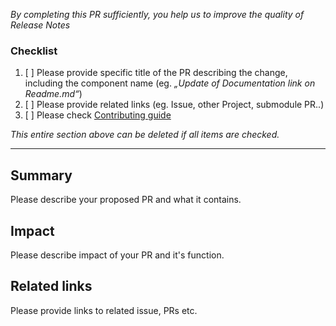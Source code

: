 *By completing this PR sufficiently, you help us to improve the quality of Release Notes*

### Checklist
1. [ ] Please provide specific title of the PR describing the change, including the component name (eg. *„Update of Documentation link on Readme.md“*)
2. [ ] Please provide related links (eg. Issue, other Project, submodule PR..)
3. [ ] Please check [Contributing guide](https://docs.espressif.com/projects/arduino-esp32/en/latest/contributing.html)

*This entire section above can be deleted if all items are checked.*

-----------
## Summary
Please describe your proposed PR and what it contains.

## Impact
Please describe impact of your PR and it's function.

## Related links
Please provide links to related issue, PRs etc.
